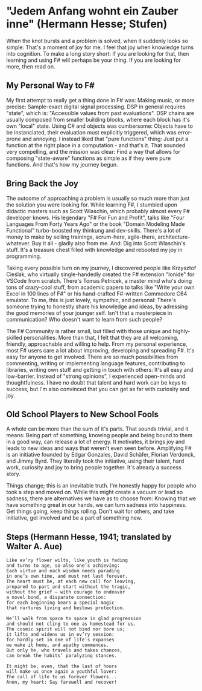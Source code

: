 
"Jedem Anfang wohnt ein Zauber inne" (Hermann Hesse; Stufen)
===

When the knot bursts and a problem is solved, when it suddenly looks so simple: That's a moment of joy for me. I feel that joy when knowledge turns into cognition. To make a long story short: If you are looking for that, then learning and using F# will perhaps be your thing. If you are looking for more, then read on.

My Personal Way to F#
---

My first attempt to really get a thing done in F# was: Making music, or more precise: Sample-exact digital signal processing. DSP in general requires "state", which is: "Accessible values from past evaluations". DSP chains are usually composed from smaller building blocks, where each block has it's own "local" state. Using C# and objects was cumbersome: Objects have to be instanciated, their evaluation must explicitly triggered, which was error-prone and annoying. I instead liked that "pure functions" thing: Just put a function at the right place in a computation - and that's it. That sounded very compelling, and the mission was clear: Find a way that allows for composing "state-aware" functions as simple as if they were pure functions. And that's how my journey begun.

Bring Back the Joy
---

The outcome of approaching a problem is usually so much more than just the solution you were looking for. While learning F#, I stumbled upon didactic masters such as Scott Wlaschin, which probably almost every F# developer knows. His legendary "F# For Fun and Profit", talks like "Four Languages From Forty Years Ago" or the book "Domain Modeling Made Functional" turbo-boosted my thinkung and dev-skills. There's a lot of money to make by selling trainings, scrum-here, agile-there, architecture-whatever. Buy it all - gladly also from me. And: Dig into Scott Wlaschin's stuff. It's a treasure chest filled with knowledge and rebooted my joy in programming.

Taking every possible turn on my journey, I discovered people like Krzysztof Cieślak, who virtually single-handedly created the F# extension "Ionide" for VSCode from scratch. There's Tomas Petricek, a master mind who's doing tons of crazy-cool stuff, from academic papers to talks like "Write your own Excel in 100 lines of F#" or his hand-crafted F#-written Commodore C64 emulator. To me, this is just lovely, sympathic, and personal: There's someone trying to honestly share his knowledge and ideas, by adressing the good memories of your jounger self. Isn't that a masterpiece in communication? Who doesn't want to learn from such people?

The F# Community is rather small, but filled with those unique and highly-skilled personalities. More than that, I felt that they are all welcoming, friendly, approachable and willing to help. From my personal experience, most F# users care a lot about improving, developing and spreading F#. It's easy for anyone to get involved. There are so much possibilities from commenting, writing or implementing language features, contributing to libraries, writing own stuff and getting in touch with others: It's all easy and low-barrier. Instead of "strong opinions", I experienced open-minds and thoughtfulness. I have no doubt that talent and hard work can be keys to success, but I'm also convinced that you can get as far with curiosity and joy.

Old School Players to New School Fools
---

A whole can be more than the sum of it's parts. That sounds trivial, and it means: Being part of something, knowing people and being bound to them in a good way, can release a lot of energy. It motivates, it brings joy and leads to new ideas and ways that weren't even seen before. Amplifying F# is an initiative founded by Edgar Gonzales, David Schäfer, Florian Verdonck, and Jimmy Byrd. They literally took the initiative, using their talent, hard work, curiosity and joy to bring people together. It's already a success story.

Things change; this is an inevitable truth. I'm honestly happy for people who took a step and moved on. While this might create a vacuum or lead so sadness, there are alternatives we have as to choose from: Knowing that we have something great in our hands, we can turn sadness into happiness. Get things going, keep things rolling. Don't wait for others, and take initiative, get involved and be a part of something new.

Steps (Hermann Hesse, 1941; translated by Walter A. Aue)
---

```
Like ev’ry flower wilts, like youth is fading
and turns to age, so also one’s achieving:
Each virtue and each wisdom needs parading
in one’s own time, and must not last forever.
The heart must be, at each new call for leaving,
prepared to part and start without the tragic,
without the grief – with courage to endeavor
a novel bond, a disparate connection:
for each beginning bears a special magic
that nurtures living and bestows protection.

We’ll walk from space to space in glad progression
and should not cling to one as homestead for us.
The cosmic spirit will not bind nor bore us;
it lifts and widens us in ev’ry session:
for hardly set in one of life’s expanses
we make it home, and apathy commences.
But only he, who travels and takes chances,
can break the habits’ paralyzing stances.

It might be, even, that the last of hours
will make us once again a youthful lover:
The call of life to us forever flowers...
Anon, my heart: Say farewell and recover!
```